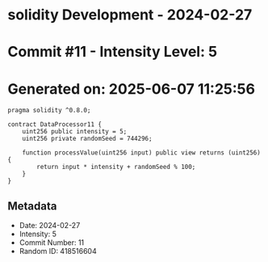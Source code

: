 ﻿# solidity Development - 2024-02-27
# Commit #11 - Intensity Level: 5
# Generated on: 2025-06-07 11:25:56
```solidity
pragma solidity ^0.8.0;

contract DataProcessor11 {
    uint256 public intensity = 5;
    uint256 private randomSeed = 744296;

    function processValue(uint256 input) public view returns (uint256) {
        return input * intensity + randomSeed % 100;
    }
}
```
## Metadata
- Date: 2024-02-27
- Intensity: 5
- Commit Number: 11
- Random ID: 418516604
